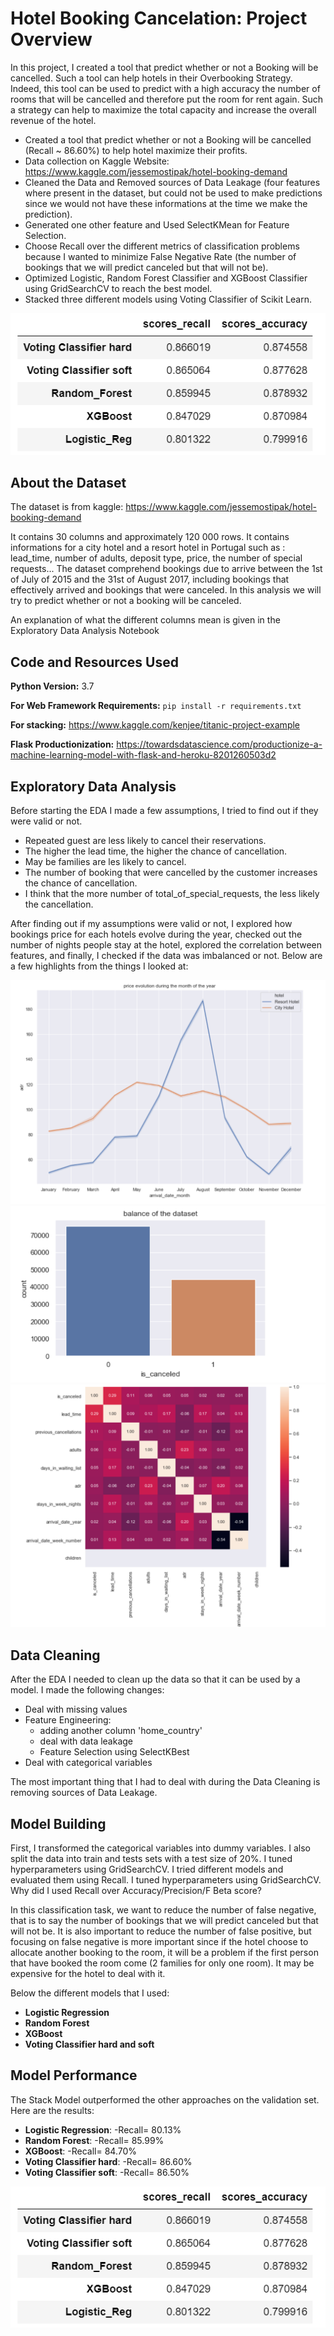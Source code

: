 # Hotel Booking Cancelation: Project Overview

In this project, I created a tool that predict whether or not a Booking will be cancelled. Such a tool can help hotels in their Overbooking Strategy. Indeed, this tool can be used to predict with a high accuracy the number of rooms that will be cancelled and therefore put the room for rent again. Such a strategy can help to maximize the total capacity and increase the overall revenue of the hotel.

* Created a tool that predict whether or not a Booking will be cancelled (Recall ~ 86.60%) to help hotel maximize their profits.
* Data collection on Kaggle Website: https://www.kaggle.com/jessemostipak/hotel-booking-demand
* Cleaned the Data and Removed sources of Data Leakage (four features where present in the dataset, but could not be used to make predictions since we would not have these informations at the time we make the prediction).
* Generated one other feature and Used SelectKMean for Feature Selection.
* Choose Recall over the different metrics of classification problems because I wanted to minimize False Negative Rate (the number of bookings that we will predict canceled but that will not be).
* Optimized Logistic, Random Forest Classifier and XGBoost Classifier using GridSearchCV to reach the best model.
* Stacked three different models using Voting Classifier of Scikit Learn.

![alt text](https://github.com/gaetanlop/Hotel_Booking_Cancelation/blob/master/images/model%20perf.PNG)

## About the Dataset

The dataset is from kaggle: https://www.kaggle.com/jessemostipak/hotel-booking-demand

It contains 30 columns and approximately 120 000 rows. It contains informations for a city hotel and a resort hotel in Portugal such as : lead_time, number of adults, deposit type, price, the number of special requests... The dataset comprehend bookings due to arrive between the 1st of July of 2015 and the 31st of August 2017, including bookings that effectively arrived and bookings that were canceled. In this analysis we will try to predict whether or not a booking will be canceled.

An explanation of what the different columns mean is given in the Exploratory Data Analysis Notebook

## Code and Resources Used

**Python Version:** 3.7

**For Web Framework Requirements:** ```pip install -r requirements.txt```

**For stacking:** https://www.kaggle.com/kenjee/titanic-project-example

**Flask Productionization:** https://towardsdatascience.com/productionize-a-machine-learning-model-with-flask-and-heroku-8201260503d2

## Exploratory Data Analysis

Before starting the EDA I made a few assumptions, I tried to find out if they were valid or not.
 * Repeated guest are less likely to cancel their reservations.
 * The higher the lead time, the higher the chance of cancellation.
 * May be families are les likely to cancel.
 * The number of booking that were cancelled by the customer increases the chance of cancellation.
 * I think that the more number of total_of_special_requests, the less likely the cancellation.
 
After finding out if my assumptions were valid or not, I explored how bookings price for each hotels evolve during the year, checked out the number of nights people stay at the hotel, explored the correlation between features, and finally, I checked if the data was imbalanced or not.
Below are a few highlights from the things I looked at: 

![alt text](https://github.com/gaetanlop/Hotel_Booking_Cancelation/blob/master/images/price%20evolution.PNG)
![alt text](https://github.com/gaetanlop/Hotel_Booking_Cancelation/blob/master/images/balance%20data.PNG)
![alt text](https://github.com/gaetanlop/Hotel_Booking_Cancelation/blob/master/images/Corr.PNG)

## Data Cleaning

After the EDA I needed to clean up the data so that it can be used by a model. I made the following changes:
* Deal with missing values
* Feature Engineering:
  * adding another column 'home_country'
  * deal with data leakage
  * Feature Selection using SelectKBest
* Deal with categorical variables

The most important thing that I had to deal with during the Data Cleaning is removing sources of Data Leakage.

## Model Building
First, I transformed the categorical variables into dummy variables. I also split the data into train and tests sets with a test size of 20%.  I tuned hyperparameters using GridSearchCV. I tried different models and evaluated them using Recall. I tuned hyperparameters using GridSearchCV. Why did I used Recall over Accuracy/Precision/F Beta score?

In this classification task, we want to reduce the number of false negative, that is to say the number of bookings that we will predict canceled but that will not be. It is also important to reduce the number of false positive, but focusing on false negative is more important since if the hotel choose to allocate another booking to the room, it will be a problem if the first person that have booked the room come (2 families for only one room). It may be expensive for the hotel to deal with it.

Below the different models that I used:

* **Logistic Regression**
* **Random Forest**
* **XGBoost**
* **Voting Classifier hard and soft**

## Model Performance

The Stack Model outperformed the other approaches on the validation set. Here are the results:
* **Logistic Regression**: -Recall= 80.13%	
* **Random Forest**: -Recall= 85.99%
* **XGBoost**: -Recall= 84.70%
* **Voting Classifier hard**: -Recall= 86.60%
* **Voting Classifier soft**: -Recall= 86.50%

![alt text](https://github.com/gaetanlop/Hotel_Booking_Cancelation/blob/master/images/model%20perf.PNG)


